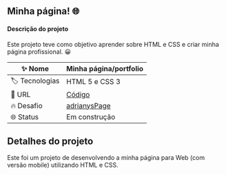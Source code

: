 
## Minha página! 🌐

#### Descrição do projeto
Este projeto teve como objetivo aprender sobre HTML e CSS e criar minha página profissional. 😀

| :sparkles: Nome  | **Minha página/portfolio**
| ----------  | --- |
| :label: Tecnologias | HTML 5 e CSS 3
| :rocket: URL       | [Código](https://adrianycmc.github.io/adrianysPage/index.html)
| :fire: Desafio     | [adrianysPage](https://adrianycmc.github.io/adrianysPage/)
| 🌐 Status | Em construção

## Detalhes do projeto

Este foi um projeto de desenvolvendo a minha página para Web (com versão mobile) utilizando HTML e CSS. 

